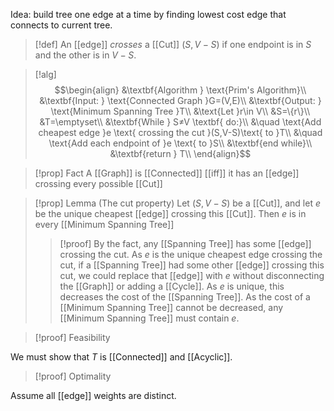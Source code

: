 Idea: build tree one edge at a time by finding lowest cost edge that connects to current tree.

>[!def]
An [[edge]] *crosses* a [[Cut]] $(S,V-S)$ if one endpoint is in $S$ and the other is in $V-S$.

>[!alg]
>$$\begin{align}
&\textbf{Algorithm } \text{Prim's Algorithm}\\
&\textbf{Input: } \text{Connected Graph }G=(V,E)\\
&\textbf{Output: } \text{Minimum Spanning Tree }T\\
&\text{Let }r\in V\\
&S=\{r\}\\
&T=\emptyset\\
&\textbf{While } S≠V \textbf{ do:}\\
&\quad \text{Add cheapest edge }e \text{ crossing the cut }(S,V-S)\text{ to }T\\
&\quad \text{Add each endpoint of }e \text{ to }S\\
&\textbf{end while}\\
&\textbf{return } T\\
\end{align}$$


>[!prop] Fact
>A [[Graph]] is [[Connected]] [[iff]] it has an [[edge]] crossing every possible [[Cut]]

>[!prop] Lemma (The cut property)
Let $(S,V-S)$ be a [[Cut]], and let $e$ be the unique cheapest [[edge]] crossing this [[Cut]]. Then $e$ is in every [[Minimum Spanning Tree]]
>>[!proof]
By the fact, any [[Spanning Tree]] has some [[edge]] crossing the cut. As $e$ is the unique cheapest edge crossing the cut, if a [[Spanning Tree]] had some other [[edge]] crossing this cut, we could replace that [[edge]] with $e$ without disconnecting the [[Graph]] or adding a [[Cycle]]. As $e$ is unique, this decreases the cost of the [[Spanning Tree]]. As the cost of a [[Minimum Spanning Tree]] cannot be decreased, any [[Minimum Spanning Tree]] must contain $e$.

>[!proof] Feasibility

We must show that $T$ is [[Connected]] and [[Acyclic]]. 

>[!proof] Optimality

Assume all [[edge]] weights are distinct. 